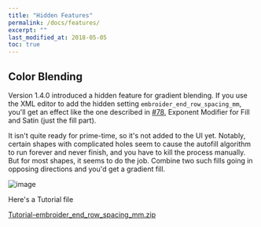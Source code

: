 ```yaml
---
title: "Hidden Features"
permalink: /docs/features/
excerpt: ""
last_modified_at: 2018-05-05
toc: true
---
```

## Color Blending

Version 1.4.0 introduced a hidden feature for gradient blending. If you use the XML editor to add the hidden setting `embroider_end_row_spacing_mm`, you'll get an effect like the one described in [#78](https://github.com/inkstitch/inkstitch/issues/78), Exponent Modifier for Fill and Satin (just the fill part).

It isn't quite ready for prime-time, so it's not added to the UI yet. Notably, certain shapes with complicated holes seem to cause the autofill algorithm to run forever and never finish, and you have to kill the process manually. But for most shapes, it seems to do the job. Combine two such fills going in opposing directions and you'd get a gradient fill.

![image](https://user-images.githubusercontent.com/11083514/38469632-dc97b73c-3b4f-11e8-9044-c03d1f5d17ab.png)


Here's a Tutorial file

[Tutorial-embroider_end_row_spacing_mm.zip](https://github.com/inkstitch/inkstitch/files/1887652/Tutorial-embroider_end_row_spacing_mm.zip)
